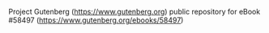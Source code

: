 Project Gutenberg (https://www.gutenberg.org) public repository for
eBook #58497 (https://www.gutenberg.org/ebooks/58497)
